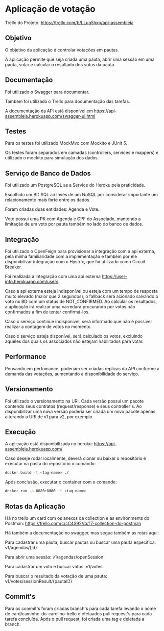 # Aplicação de votação

Trello do Projeto: https://trello.com/b/LLuq5hxp/api-assembleia


## Objetivo
O objetivo da aplicação é controlar votações em pautas.

A aplicação permite que seja criada uma pauta, abrir uma sessão em uma pauta, votar e calcular o resultado dos votos da pauta.

## Documentação
Foi utilizado o Swagger para documentar.

Também foi utilizado o Trello para documentação das tarefas.

A documentação da API está disponível em https://api-assembleia.herokuapp.com/swagger-ui.html

## Testes
Para os testes foi utilizado MockMvc com Mockito e JUnit 5.

Os testes foram separados em camadas (controllers, services e mappers) e utilizado o mockito para simulação dos dados.

## Serviço de Banco de Dados
Foi utilizado um PostgreSQL as a Service do Heroku pela praticidade. 

Escolhido um BD SQL ao invés de um NoSQL por considerar importante um relacionamento mais forte entre os dados.

Foram criadas duas entidades: Agenda e Vote.

Vote possui uma PK com Agenda e CPF do Associado, mantendo a limitação de um voto por pauta também no lado do banco de dados.

## Integração
Foi utilizado o OpenFeign para provisionar a integração com a api externa, pela minha familiaridade com a implementação e também por ele disponibilizar integração com o Hystrix, que foi utilizado como Circuit Breaker.

Foi realizada a integração com uma api externa https://user-info.herokuapp.com/users.

Caso a api externa esteja indisponível ou esteja com um tempo de resposta muito elevado (maior que 2 segundos), o fallback será acionado salvando o voto no BD com um status de NOT_CONFIRMED.
Ao cálcular os resultados, a aplicação irá realizar uma varredura procurando por votos não confirmados a fim de tentar confirmá-los.

Caso o serviço continue indisponível, será informado que não é possível realizar a contagem de votos no momento.

Caso o serviço esteja disponível, será calculado os votos, excluindo aqueles dos quais os associados não estejam habilitados para votar.

## Performance
Pensando em perfomance, poderiam ser criadas replicas da API conforme a demanda das votações, aumentando a disponibilidade do serviço.

## Versionamento
Foi utilizado o versionamento na URI. Cada versão possui um pacote contendo seus contratos (request/response) e seus controller's.
Ao disponibilizar uma nova versão poderia ser criada um novo pacote apenas alterando o URI de v1 para v2, por exemplo.

## Execução
A aplicação está disponibilizada no heroku: https://api-assembleia.herokuapp.com/

Caso deseje rodar localmente, deverá clonar ou baixar o repositório e executar na pasta do repositório o comando: 
```sh
docker build -t <tag-name> ./
```
  
Após conclusão, executar o container com o comando: 
```sh
docker run -p 8080:8080 -t <tag-name>
```

## Rotas da Aplicação
Há no trello um card com os anexos da collection e as environments do Postman: https://trello.com/c/cC4S92Vq/17-collection-do-postman

Há também a documentação no swagger, mas segue também as rotas aqui:

Para cadastrar uma pauta, buscar pautas ou buscar uma pauta específica: v1/agendas/{id}

Para abrir uma sessão: v1/agendas/openSession

Para cadastrar um voto e buscar votos: v1/votes

Para buscar o resultado da votação de uma pauta: v1/votes/sessionResult/{pautaID}

## Commit's
Para os commit's foram criadas branch's para cada tarefa levando o nome de card/caminho-do-card-no-trello e efetuados pull request's para cada tarefa concluída. Após o pull request, foi criada uma tag e deletada a branch.
